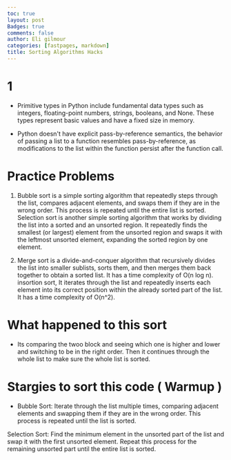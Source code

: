 ```yaml
---
toc: true
layout: post
Badges: true
comments: false
author: Eli gilmour
categories: [fastpages, markdown]
title: Sorting Algorithms Hacks
---
```


# 1

- Primitive types in Python include fundamental data types such as integers, floating-point numbers, strings, booleans, and None. These types represent basic values and have a fixed size in memory.

- Python doesn't have explicit pass-by-reference semantics, the behavior of passing a list to a function resembles pass-by-reference, as modifications to the list within the function persist after the function call.

# Practice Problems

1. Bubble sort is a simple sorting algorithm that repeatedly steps through the list, compares adjacent elements, and swaps them if they are in the wrong order. This process is repeated until the entire list is sorted.
    Selection sort is another simple sorting algorithm that works by dividing the list into a sorted and an unsorted region. It repeatedly finds the smallest (or largest) element from the unsorted region and swaps it with the leftmost unsorted element, expanding the sorted region by one element.

2. Merge sort is a divide-and-conquer algorithm that recursively divides the list into smaller sublists, sorts them, and then merges them back together to obtain a sorted list. It has a time complexity of O(n log n).
    insortion sort, It iterates through the list and repeatedly inserts each element into its correct position within the already sorted part of the list. It has a time complexity of O(n^2).

# What happened to this sort

- Its comparing the twoo block and seeing which one is higher and lower and switching to be in the right order. Then it continues through the whole list to make sure the whole list is sorted.

# Stargies to sort this code ( Warmup )

- Bubble Sort: Iterate through the list multiple times, comparing adjacent elements and swapping them if they are in the wrong order. This process is repeated until the list is sorted.

Selection Sort: Find the minimum element in the unsorted part of the list and swap it with the first unsorted element. Repeat this process for the remaining unsorted part until the entire list is sorted.